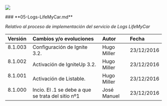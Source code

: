 <p align="left">
<img src="https://s28.postimg.org/ux8l1tv6l/imagengit.png">
</p>
### **05-Logs-LifeMyCar.md**

_Relativo al proceso de implementación del servicio de Logs LifeMyCar_






| Versión |Cambios y/o evoluciones |Autor|Fecha|
|:------------- |:---------------|:---------------|:---------------
| 8.1.003    | Configuración de Ignite 3.2.|Hugo Miller|23/12/2016|
| 8.1.002    | Activación de IgniteUp 3.2.|Hugo Miller|23/12/2016|
| 8.1.001    | Activación de Listable.|Hugo Miller|23/12/2016|
| 8.1.000    | Incio. El .1 se debe a que se trata del sitio nº1|José Manuel|23/12/2016|
